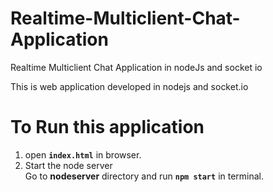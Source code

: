 # Realtime-Multiclient-Chat-Application
Realtime Multiclient Chat Application in nodeJs and socket io

This is web application developed in nodejs and socket.io

# To Run this application


<ol><li>open <code><b>index.html</b></code> in browser.</li>
<li>
Start the node server<br>
Go to <b>nodeserver</b> directory and 
run <code><b>npm start</b></code> in terminal.
</li>
</ol>
